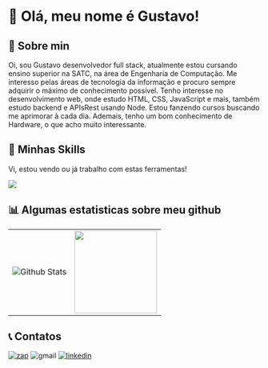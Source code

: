 #  👋 Olá, meu nome é Gustavo!


## 🌱 Sobre min
Oi, sou Gustavo desenvolvedor full stack, atualmente estou cursando ensino superior na SATC, na área de Engenharia de Computação. Me interesso pelas áreas de tecnologia da informação e procuro sempre adquirir o máximo de conhecimento possível. Tenho interesse no desenvolvimento web, onde estudo HTML, CSS, JavaScript e mais, também estudo backend e APIsRest usando Node. Estou fanzendo cursos buscando me aprimorar à cada dia. Ademais, tenho um bom conhecimento de Hardware, o que acho muito interessante.

## 🚀 Minhas Skills
Vi, estou vendo ou já trabalho com estas ferramentas!
<p>
  <a href="https://skillicons.dev">
    <img src="https://skillicons.dev/icons?i=git,github,html,css,bootstrap,js,ts,nodejs,express,vue,react,sequelize,php,python,cpp,mysql,docker,postman,vscode,figma,obsidian,notion,windows,linux"/>
  </a>
</p>

## 📊 Algumas estatisticas sobre meu github

<table>
<tr>
<td>
<img
  src="https://github-readme-stats.vercel.app/api/top-langs/?username=xav86&theme=dracula&hide_border=false&include_all_commits=true&count_private=true&layout=compact"
  alt="Github Stats"
/>
</td>
<td>
<a href="https://github.com/xav86" title="Perfil do Gustavo">
  <img height="165em" src="https://github-readme-stats.vercel.app/api?username=xav86&theme=dracula&show_icons=true" />
</a>
</td>
</tr>
</table>

## 📞 Contatos
[![zap](https://img.shields.io/badge/WhatsApp-25D366?style=for-the-badge&logo=whatsapp&logoColor=white)](https://api.whatsapp.com/send?phone=5548999622803)
![gmail](https://img.shields.io/badge/Gmail-D14836?style=for-the-badge&logo=gmail&logoColor=white)
[![linkedin](https://img.shields.io/badge/LinkedIn-0077B5?style=for-the-badge&logo=linkedin&logoColor=white)](https://www.linkedin.com/in/gustavo-gon%C3%A7alves-dos-santos-4649ab27b/)
